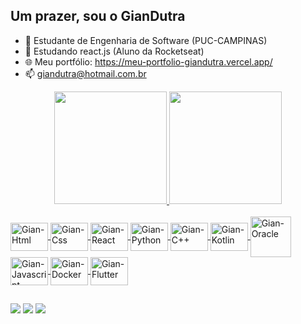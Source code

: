 ## Um prazer, sou o GianDutra

- 🔭 Estudante de Engenharia de Software (PUC-CAMPINAS)
- 🌱 Estudando react.js (Aluno da Rocketseat)
- 🌐 Meu portfólio: https://meu-portfolio-giandutra.vercel.app/
- 📫 giandutra@hotmail.com.br

<div align="center">
  <a href="https://github.com/GianDutra">
  <img height="180em" src="https://github-readme-stats.vercel.app/api?username=GianDutra&show_icons=true&theme=tokyonight&include_all_commits=true&count_private=true"/>
  <img height="180em" src="https://github-readme-stats.vercel.app/api/top-langs/?username=GianDutra&layout=compact&langs_count=7&theme=tokyonight"/>
</div>
<div style="display: inline_block"><br>
  <img align="center" alt="Gian-Html" height="45" width="60" src="https://cdn.jsdelivr.net/gh/devicons/devicon/icons/html5/html5-original.svg">
  <img align="center" alt="Gian-Css" height="45" width="60" src="https://cdn.jsdelivr.net/gh/devicons/devicon/icons/css3/css3-original.svg">
  <img align="center" alt="Gian-React" height="45" width="60" src="https://cdn.jsdelivr.net/gh/devicons/devicon/icons/react/react-original.svg" >
  <img align="center" alt="Gian-Python" height="45" width="60" src="https://cdn.jsdelivr.net/gh/devicons/devicon/icons/python/python-original.svg">
  <img align="center" alt="Gian-C++" height="45" width="60" src="https://cdn.jsdelivr.net/gh/devicons/devicon/icons/cplusplus/cplusplus-original.svg">
  <img align="center" alt="Gian-Kotlin" height="45" width="60" src="https://cdn.jsdelivr.net/gh/devicons/devicon/icons/kotlin/kotlin-original.svg">
  <img align="center" alt="Gian-Oracle" height="65" width="65" src="https://cdn.jsdelivr.net/gh/devicons/devicon/icons/oracle/oracle-original.svg">
  <img align="center" alt="Gian-Javascript" height="45" width="60" src="https://cdn.jsdelivr.net/gh/devicons/devicon/icons/javascript/javascript-original.svg">
  <img align="center" alt="Gian-Docker" height="45" width="60" src="https://cdn.jsdelivr.net/gh/devicons/devicon/icons/docker/docker-original.svg" >
  <img align="center" alt="Gian-Flutter" height="45" width="60" src="https://cdn.jsdelivr.net/gh/devicons/devicon/icons/flutter/flutter-original.svg" />
  
</div>
  
  ##
  
  <div> 
   <a href="mailto:giandutra@hotmail.com.br" target="_blank"><img src="https://img.shields.io/badge/Microsoft_Outlook-0078D4?style=for-the-badge&logo=microsoft-outlook&logoColor=white" target="_blank"></a> 
  <a href = "mailto:giandutra22@gmail.com"><img src="https://img.shields.io/badge/-Gmail-%23333?style=for-the-badge&logo=gmail&logoColor=white" target="_blank"></a>
  <a href="https://www.linkedin.com" target="_blank"><img src="https://img.shields.io/badge/-LinkedIn-%230077B5?style=for-the-badge&logo=linkedin&logoColor=white" target="_blank"></a> 

 
</div>
